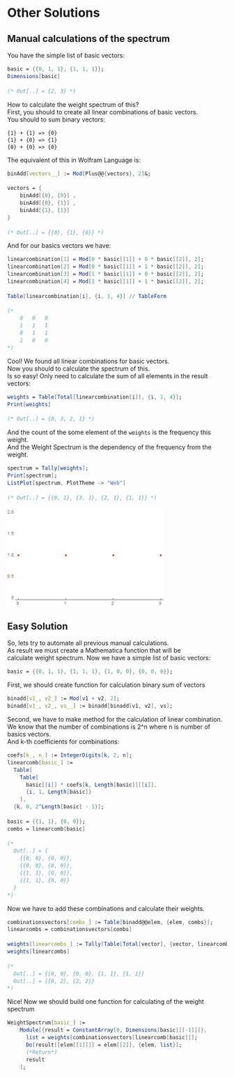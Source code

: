 # Other Solutions

## Manual calculations of the spectrum

You have the simple list of basic vectors: 

```mathematica
basic = {{0, 1, 1}, {1, 1, 1}}; 
Dimensions[basic]

(* Out[..] = {2, 3} *)
```

How to calculate the weight spectrum of this?  
First, you should to create all linear combinations of basic vectors.  
You should to sum binary vectors:  

```
{1} + {1} => {0}  
{1} + {0} => {1}  
{0} + {0} => {0}  
```

The equivalent of this in Wolfram Language is: 

```mathematica
binAdd[vectors__] := Mod[Plus@@{vectors}, 2]&; 

vectors = {
    binAdd[{0}, {0}] , 
    binAdd[{0}, {1}] , 
    binAdd[{1}, {1}]
} 

(* Out[..] = {{0}, {1}, {0}} *) 
```

And for our basics vectors we have: 

```mathematica
linearcombination[1] = Mod[0 * basic[[1]] + 0 * basic[[2]], 2]; 
linearcombination[2] = Mod[0 * basic[[1]] + 1 * basic[[2]], 2]; 
linearcombination[3] = Mod[1 * basic[[1]] + 0 * basic[[2]], 2]; 
linearcombination[4] = Mod[1 * basic[[1]] + 1 * basic[[2]], 2]; 

Table[linearcombination[i], {i, 1, 4}] // TableForm 

(*
    0   0   0
    1   1   1
    0   1   1
    1   0   0
*)
```

Cool! We found all linear combinations for basic vectors.  
Now you should to calculate the spectrum of this.  
Is so easy! Only need to calculate the sum of all elements in the result vectors: 

```mathematica
weights = Table[Total[linearcombination[i]], {i, 1, 4}]; 
Print[weights]

(* Out[..] = {0, 3, 2, 1} *)  
```

And the count of the some element of the `weights` is the frequency this weight.  
And the Weight Spectrum is the dependency of the frequency from the weight.  

```mathematica
spectrum = Tally[weights]; 
Print[spectrum]; 
ListPlot[spectrum, PlotTheme -> "Web"] 

(* Out[..] = {{0, 1}, {3, 1}, {2, 1}, {1, 1}} *) 
```
![](./Images/SimpleSpecrumManual.png)

## Easy Solution

So, lets try to automate all previous manual calculations.  
As result we must create a Mathematica function that will be  
calculate weight spectrum. Now we have a simple list of basic vectors: 

```mathematica
basic = {{0, 1, 1}, {1, 1, 1}, {1, 0, 0}, {0, 0, 0}}; 
```

First, we should create function for calculation binary sum of vectors

```mathematica
binadd[v1_, v2_] := Mod[v1 + v2, 2]; 
binadd[v1_, v2_, vs__] := binadd[binadd[v1, v2], vs]; 
```

Second, we have to make method for the calculation of linear combination.  
We know that the number of combinations is 2^n where n is number of basics vectors.  
And k-th coefficients for combinations: 

```mathematica
coefs[k_, n_] := IntegerDigits[k, 2, n]; 
linearcomb[basic_] := 
  Table[
    Table[
      basic[[i]] * coefs[k, Length[basic]][[i]], 
      {i, 1, Length[basic]}
    ], 
  {k, 0, 2^Length[basic] - 1}]; 
  
basic = {{1, 1}, {0, 0}}; 
combs = linearcomb[basic]

(*
  Out[..] = {
    {{0, 0}, {0, 0}}, 
    {{0, 0}, {0, 0}}, 
    {{1, 1}, {0, 0}}, 
    {{1, 1}, {0, 0}}
  }
*)
```

Now we have to add these combinations and calculate their weights.  

```mathematica
combinationsvectors[combs_] := Table[binadd@@elem, {elem, combs}]; 
linearcombs = combinationsvectors[combs]

weights[linearcombs_] := Tally[Table[Total[vector], {vector, linearcombs}]];
weights[linearcombs]

(*
  Out[..] = {{0, 0}, {0, 0}, {1, 1}, {1, 1}}
  Out[..] = {{0, 2}, {2, 2}}
*)
```
Nice! Now we should build one function for calculating of the weight spectrum

```mathematica
WeightSpectrum[basic_] := 
    Module[{result = ConstantArray[0, Dimensions[basic][[-1]]]}, 
      list = weights[combinationsvectors[linearcomb[basic]]]; 
      Do[result[[elem[[1]]]] = elem[[2]], {elem, list}]; 
      (*Return*)
      result
    ]; 
```